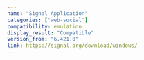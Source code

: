 ```yaml
---
name: "Signal Application"
categories: ['web-social']
compatibility: emulation
display_result: "Compatible"
version_from: "6.421.0"
link: https://signal.org/download/windows/
---
```


